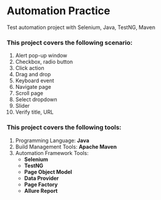 # Automation Practice
Test automation project with Selenium, Java, TestNG, Maven

### This project covers the following scenario:
1. Alert pop-up window
2. Checkbox, radio button
3. Click action
4. Drag and drop
5. Keyboard event
6. Navigate page
7. Scroll page
8. Select dropdown
9. Slider
10. Verify title, URL


### This project covers the following tools:
1. Programming Language: **Java**
2. Build Management Tools: **Apache Maven**
3. Automation Framework Tools:
   - **Selenium**
   - **TestNG**
   - **Page Object Model**
   - **Data Provider**
   - **Page Factory**
   - **Allure Report**
